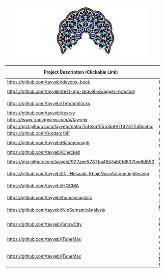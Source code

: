 <p style="text-align: center; margin: 0 auto; display: block; width: 100%;"><img style="max-width: 435px; display: block; margin: 0 auto;" src="https://github.com/tayyebi/IranianGraphicalElements/raw/master/yazd.svg" /></p>

| Project Description (Clickable Link) | Technologies Used |
|---|---|
| https://github.com/tayyebi/devops-book | LaTeX |
| https://github.com/tayyebi/rest-api-laravel-swagger-practice | PHP 8 with Laravel |
| https://github.com/tayyebi/TehranStocks | C# with ASP.NET Core |
| https://github.com/tayyebi/textyy | JavaScript |
| https://www.tradingview.com/u/tayyebi | PineScript v5 |
| https://gist.github.com/tayyebi/da6a754e3af0553b897f9237248dafcc | C++ 11 |
| https://github.com/Gordarg/SF | PHP 5 |
| https://github.com/tayyebi/Baqemboogh | C++ 14 (Android) |
| https://github.com/tayyebi/Checkeh | Java |
| https://gist.github.com/tayyebi/927aee5787ba45b3ab0fd637bedfd653 | Google Apps Script |
| https://github.com/tayyebi/Dr-Hesaabi-KhajeNasirAccountingSystem | WCF with Xamarin |
| https://github.com/tayyebi/HQCMA | ASP.NET Web Forms 2.0 |
| https://github.com/tayyebi/humancapitals | WPF with SQLite 3 |
| https://github.com/tayyebi/NlpSemanticAnalysis | Python with TensorFlow |
| https://github.com/tayyebi/SnowCity | ASP.NET Web Forms 4.0 with Ajax |
| https://github.com/tayyebi/TuneMax | ASP.NET MVC 2 with jQuery UI |
| https://github.com/tayyebi/TuneMax | Windows Forms Application with EntityFramework 6 |

